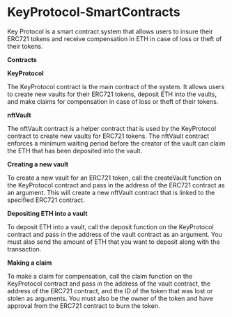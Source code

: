 # KeyProtocol-SmartContracts

Key Protocol is a smart contract system that allows users to insure their ERC721 tokens and receive compensation in ETH in case of loss or theft of their tokens.

**Contracts**

**KeyProtocol**

The KeyProtocol contract is the main contract of the system. It allows users to create new vaults for their ERC721 tokens, deposit ETH into the vaults, and make claims for compensation in case of loss or theft of their tokens.

**nftVault**

The nftVault contract is a helper contract that is used by the KeyProtocol contract to create new vaults for ERC721 tokens. The nftVault contract enforces a minimum waiting period before the creator of the vault can claim the ETH that has been deposited into the vault.

**Creating a new vault**

To create a new vault for an ERC721 token, call the createVault function on the KeyProtocol contract and pass in the address of the ERC721 contract as an argument. This will create a new nftVault contract that is linked to the specified ERC721 contract.

**Depositing ETH into a vault**

To deposit ETH into a vault, call the deposit function on the KeyProtocol contract and pass in the address of the vault contract as an argument. You must also send the amount of ETH that you want to deposit along with the transaction.

**Making a claim**

To make a claim for compensation, call the claim function on the KeyProtocol contract and pass in the address of the vault contract, the address of the ERC721 contract, and the ID of the token that was lost or stolen as arguments. You must also be the owner of the token and have approval from the ERC721 contract to burn the token.

